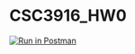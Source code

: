 # CSC3916_HW0
[![Run in Postman](https://run.pstmn.io/button.svg)](https://app.getpostman.com/run-collection/a492a19fb2cf2fa19ee1)
